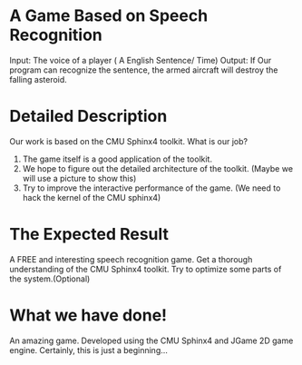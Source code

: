 # A Game Based on Speech Recognition #

Input: The voice of a player ( A English Sentence/ Time)
Output: If Our program can recognize the sentence, the armed aircraft will destroy the falling asteroid.



# Detailed Description #

Our work is based on the CMU Sphinx4 toolkit.
What is our job?
1) The game itself is a good application of the toolkit.
2) We hope to figure out the detailed architecture of the toolkit. (Maybe we will use a picture to show this)
3) Try to improve the interactive performance of the game. (We need to hack the kernel of the CMU sphinx4)

# The Expected Result #


A FREE and interesting speech recognition game.
Get a thorough understanding of the CMU Sphinx4 toolkit.
Try to optimize some parts of the system.(Optional)

# What we have done! #


An amazing game.
Developed using the CMU Sphinx4 and JGame 2D game engine.
Certainly, this is just a beginning…